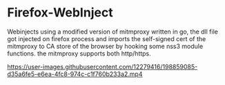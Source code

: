 ﻿# Firefox-WebInject

 Webinjects using a modified version of mitmproxy written in go, the dll file got injected on firefox process and imports the self-signed cert of the mitmproxy to CA store of the browser by hooking some nss3 module functions. the mitmproxy supports both http/https.
 
 
https://user-images.githubusercontent.com/12279416/198859085-d35a6fe5-e6ea-4fc8-974c-c1f760b233a2.mp4

